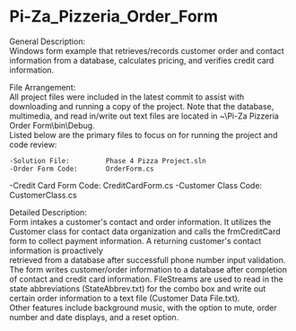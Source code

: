 # Pi-Za_Pizzeria_Order_Form

General Description:<br>
Windows form example that retrieves/records customer order and contact information from a database, calculates pricing, 
and verifies credit card information.

File Arrangement:<br>
All project files were included in the latest commit to assist with downloading and running a copy of the project.  Note 
that the database, multimedia, and read in/write out text files are located in ~\Pi-Za Pizzeria Order Form\bin\Debug.  
Listed below are the primary files to focus on for running the project and code review:
	
	-Solution File: 		Phase 4 Pizza Project.sln
	-Order Form Code:		OrderForm.cs
-Credit Card Form Code:		CreditCardForm.cs
	-Customer Class Code:		CustomerClass.cs

Detailed Description:<br>
Form intakes a customer's contact and order information.  It utilizes the Customer class for contact data organization
and calls the frmCreditCard form to collect payment information.  A returning customer's contact information is proactively   
retrieved from a database after successfull phone number input validation.  The form writes customer/order information to 
a database after completion of contact and credit card information.  FileStreams are used to read in the state
abbreviations (StateAbbrev.txt) for the combo box and write out certain order information to a text file (Customer Data File.txt).  
Other features include background music, with the option to mute, order number and date displays, and a reset option.
